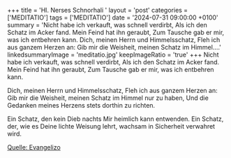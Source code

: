 +++
title = 'Hl. Nerses Schnorhali  '
layout = 'post'
categories = ['MEDITATIO']
tags = ['MEDITATIO']
date = '2024-07-31 09:00:00 +0100'
summary = 'Nicht habe ich verkauft, was schnell verdirbt, Als ich den Schatz im Acker fand. Mein Feind hat ihn geraubt, Zum Tausche gab er mir, was ich entbehren kann.   Dich, meinen Herrn und Himmelsschatz, Fleh ich aus ganzem Herzen an: Gib mir die Weisheit, meinen Schatz im Himmel....'
linkedsummaryImage = 'meditatio.jpg'
keepImageRatio = 'true'
+++
Nicht habe ich verkauft, was schnell verdirbt,
Als ich den Schatz im Acker fand.
Mein Feind hat ihn geraubt,
Zum Tausche gab er mir, was ich entbehren kann.
 
Dich, meinen Herrn und Himmelsschatz,
Fleh ich aus ganzem Herzen an:
Gib mir die Weisheit, meinen Schatz im Himmel nur zu haben,
Und die Gedanken meines Herzens stets dorthin zu richten.<!--more-->
 
Ein Schatz, den kein Dieb nachts
Mir heimlich kann entwenden.
Ein Schatz, der, wie es Deine lichte Weisung lehrt,
wachsam in Sicherheit verwahret wird.


[Quelle: Evangelizo](https://evangeliumtagfuertag.org/DE/gospel)
